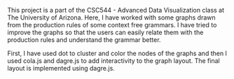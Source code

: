 
This project is a part of the CSC544 - Advanced Data Visualization class at The University of Arizona. Here, I have worked with some graphs drawn from the production rules of some context free grammars. I have tried to improve the graphs so that the users can easily relate them with the production rules and understand the grammar better.

First, I have used dot to cluster and color the nodes of the graphs and then I used cola.js and dagre.js to add interactivity to the graph layout. The final layout is implemented using dagre.js.
